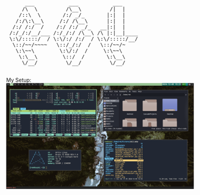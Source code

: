  <pre>
      ___           ___           ___     
     /\  \         /\__\         /|  |    
    /::\  \       /:/ _/_       |:|  |    
   /:/\:\__\     /:/ /\__\      |:|  |    
  /:/ /:/  /    /:/ /:/ _/_   __|:|  |    
 /:/_/:/__/___ /:/_/:/ /\__\ /\ |:|__|____
 \:\/:::::/  / \:\/:/ /:/  / \:\/:::::/__/
  \::/~~/~~~~   \::/_/:/  /   \::/~~/~    
   \:\~~\        \:\/:/  /     \:\~~\     
    \:\__\        \::/  /       \:\__\    
     \/__/         \/__/         \/__/    
 </pre>
My Setup:
  ![rice 5](https://raw.githubusercontent.com/rek3000/dotfiles/refs/heads/main/images/rice5.png)
